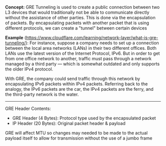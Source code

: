 **Concept:** GRE Tunneling is used to create a public connection between two L3 devices that would traditionally not be able to communicate directly without the assistance of other parties. This is done via the encapsulation of packets. By encapsulating packets with another packet that is using different protocols, we can create a "tunnel" between certain devices 

**Example** (https://www.cloudflare.com/learning/network-layer/what-is-gre-tunneling/):
For instance, suppose a company needs to set up a connection between the local area networks (LANs) in their two different offices. Both LANs use the latest version of the Internet Protocol, IPv6. But in order to get from one office network to another, traffic must pass through a network managed by a third party — which is somewhat outdated and only supports the older IPv4 protocol.

With GRE, the company could send traffic through this network by encapsulating IPv6 packets within IPv4 packets. Referring back to the analogy, the IPv6 packets are the car, the IPv4 packets are the ferry, and the third-party network is the water.

***

GRE Header Contents:
- GRE Header (4 Bytes): Protocol type used by the encapsulated packet
- IP Header (20 Bytes): Original packet header & payload

GRE will affect MTU so changes may needed to be made to the actual payload itself to allow for transmission without the use of a jumbo frame